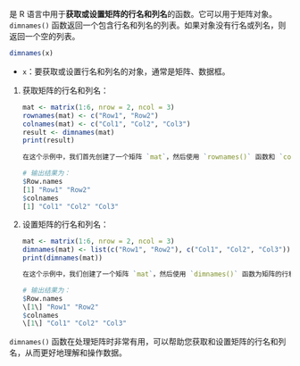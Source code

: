 是 R 语言中用于**获取或设置矩阵的行名和列名**的函数。它可以用于矩阵对象。`dimnames()` 函数返回一个包含行名和列名的列表。如果对象没有行名或列名，则返回一个空的列表。
```R
dimnames(x)
```
  - `x`：要获取或设置行名和列名的对象，通常是矩阵、数据框。
1. 获取矩阵的行名和列名：
   ```R
   mat <- matrix(1:6, nrow = 2, ncol = 3)
   rownames(mat) <- c("Row1", "Row2")
   colnames(mat) <- c("Col1", "Col2", "Col3")
   result <- dimnames(mat)
   print(result)
 
   在这个示例中，我们首先创建了一个矩阵 `mat`，然后使用 `rownames()` 函数和 `colnames()` 函数分别为矩阵的行和列设置名称。最后，使用 `dimnames()` 函数获取矩阵的行名和列名。

   # 输出结果为：
   $Row.names
   [1] "Row1" "Row2"
   $colnames
   [1] "Col1" "Col2" "Col3"
   ```
2. 设置矩阵的行名和列名：
   ```R
   mat <- matrix(1:6, nrow = 2, ncol = 3)
   dimnames(mat) <- list(c("Row1", "Row2"), c("Col1", "Col2", "Col3"))
   print(dimnames(mat))

   在这个示例中，我们创建了一个矩阵 `mat`，然后使用 `dimnames()` 函数为矩阵的行和列设置名称。

   # 输出结果为：
   $Row.names
   \[1\] "Row1" "Row2"
   $colnames
   \[1\] "Col1" "Col2" "Col3"
   ```

`dimnames()` 函数在处理矩阵时非常有用，可以帮助您获取和设置矩阵的行名和列名，从而更好地理解和操作数据。